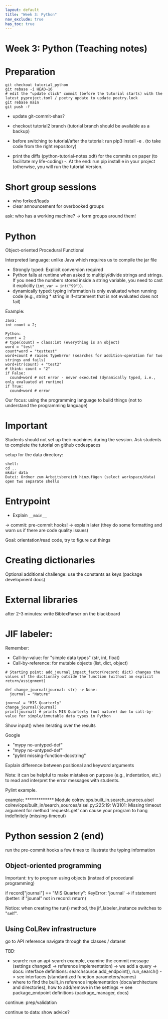 ```yaml
---
layout: default
title: "Week 3: Python"
nav_exclude: true
has_toc: true
---
```


# Week 3: Python (Teaching notes)

# Preparation

```
git checkout tutorial_python
git rebase -i HEAD~16
# edit the "update click" commit (before the tutorial starts) with the latest pyproject.toml / poetry update to update poetry.lock
git rebase main
git push -f
```

- update git-commit-shas?
- checkout tutorial2 branch (tutorial branch should be available as a backup)

- before switching to tutorial/after the tutorial:
run pip3 install -e . (to take code from the right repository)

- print the diffs (python-tutorial-notes.odt) for the commits on paper (to facilitate my life-coding)
-. At the end: run pip install e in your project (otherwise, you will run the tutorial Version. 


# Short group sessions

- who forked/leads
- clear announcement for overbooked groups

ask: who has a working machine? -> form groups around them!



# Python

Object-oriented
Procedural
Functional

Interpreted language: unlike Java which requires us to compile the jar file 


- Strongly typed: Explicit conversion required
- Python fails at runtime when asked to multiply/divide strings and strings. If you need the numbers stored inside a string variable, you need to cast it explicitly (`int_var = int("99")`).
- dynamically typed: typing information is only evaluated when running code (e.g., string * string in if-statement that is not evaluated does not fail)

Example:

```
Java: 
int count = 2;

Python:
count = 2
# type(count) = class:int (everything is an object)
word = "test"
count*word = "testtest"
word+count # raises TypeError (searches for addition-operation for two strings and fails)
word+str(count) + "test2"
# think: count = "2"
if False:
  cound+word # not error - never executed (dynamically typed, i.e., only evaluated at runtime)
if True:
  cound+word # error
```

<!-- https://www.futurelearn.com/info/courses/python-in-hpc/0/steps/65121#:~:text=Python%20is%20both%20a%20strongly,is%20determined%20only%20during%20runtime. -->


Our focus: using the programming language to build things (not to understand the programming language)

# Important

Students should not set up their machines during the session.
Ask students to complete the tutorial on github codespaces

setup for the data directory:
```
shell:
cd ..
mkdir data
Datei: Ordner zum Arbeitsbereich hinzufügen (select workspace/data)
open two separate shells
```

# Entrypoint

- Explain `__main__`

-> commit: pre-commit hooks!
-> explain later (they do some formatting and warn us if there are code quality issues)

Goal: orientation/read code, try to figure out things

# Creating dictionaries

Optional additional challenge: use the constants as keys (package development docs)

# External libraries

after 2-3 minutes: write BibtexParser on the blackboard

# JIF labeler:

Remember:

- Call-by-value: for "simple data types" (str, int, float)
- Call-by-reference: for mutable objects (list, dict, object)

```
# Starting point: add_journal_impact_factor(record: dict) changes the values of the dictionary outside the function (without an explicit return/assignment)

def change_journal(journal: str) -> None:
  journal = "Nature"

journal = "MIS Quarterly"
change_journal(journal)
print(journal) # prints MIS Quarterly (not nature) due to call-by-value for simple/immutable data types in Python
```

Show input() when iterating over the results

Google
- "mypy no-untyped-def"
- "mypy no-untyped-def"
- "pylint missing-function-docstring"

Explain difference between positional and keyword arguments

Note: it can be helpful to make mistakes on purpose (e.g., indentation, etc.) to read and interpret the error messages with students.

Pylint example.

example:
************* Module colrev.ops.built_in.search_sources.aisel
colrev/ops/built_in/search_sources/aisel.py:225:19: W3101: Missing timeout argument for method 'requests.get' can cause your program to hang indefinitely (missing-timeout)


# Python session 2 (end)

run the pre-commit hooks a few times to illustrate the typing information

## Object-oriented programming

Important: try to program using objects (instead of procedural programming)

if record["journal"] == "MIS Quarterly":
KeyError: 'journal'
-> if statement (better: if "jounal" not in record: return)

Notice: when creating the run() method, the jif_labeler_instance switches to "self".

## Using CoLRev infrastructure

go to API reference
navigate through the classes / dataset


TBD:
  - search: run an api-search example, examine the commit message (settings changed! -> reference implementation)
-> we add a query -> docs: interface definitions: searchsource.add_endpoint(), run_search()
  -> see interfaces (standardized function parameters/names)
  - where to find the built_in reference implementation (docs/architecture and directories), how to add/remove in the settings
  -> see package_endpoint definitions (package_manager, docs)

  continue: prep/validation

  continue to data: show advice?